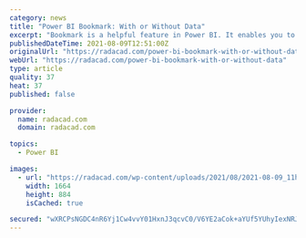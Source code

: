 ```yaml
---
category: news
title: "Power BI Bookmark: With or Without Data"
excerpt: "Bookmark is a helpful feature in Power BI. It enables you to have a good story to tell and also have a dynamic visualization. I have explained how bookmarks work in Power BI and how to use them with buttons to have a next-level visualization. An important ..."
publishedDateTime: 2021-08-09T12:51:00Z
originalUrl: "https://radacad.com/power-bi-bookmark-with-or-without-data"
webUrl: "https://radacad.com/power-bi-bookmark-with-or-without-data"
type: article
quality: 37
heat: 37
published: false

provider:
  name: radacad.com
  domain: radacad.com

topics:
  - Power BI

images:
  - url: "https://radacad.com/wp-content/uploads/2021/08/2021-08-09_11h06_51.png"
    width: 1664
    height: 884
    isCached: true

secured: "wXRCPsNGDC4nR6Yj1Cw4vvY01HxnJ3qcvC0/V6YE2aCok+aYUf5YUhyIexNRJ9mLG1DKlWsJxWpMEyeJaBot9brUaARvrBu9AVtqzUfWl6HWjGYSs145bY05n6PGpu6bdJdqCuxNNDZMdVMvjZ0mFTsY1c3YmWTYUHThZ1njHqCPkvVA8w8eCoQ0GADLpi4FQKVKIcl6Pg3H9K4U0xoM3ldxMKcr+zVJW9pXErrlJe3KtNKHWiRBj10kF5mQR/9i+O6SV/87gkwHjTV0oCsrYbOpVQcQqBFS9IbCKmwtMm5fm1xqAuqL4CjpmOEIfVloUDlEh6GQHQ9BfgHDiYePgDwhqpGzGvEgPf6TrciVxO0=;MX5xPE9MQkvypkfEMP924g=="
---
```


